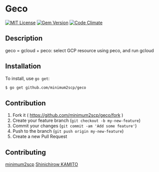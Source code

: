 # Geco

[![MIT License](http://img.shields.io/badge/license-MIT-blue.svg?style=flat)](LICENSE.txt)
[![Gem Version](https://badge.fury.io/rb/geco.svg)](http://badge.fury.io/rb/geco)
[![Code Climate](https://codeclimate.com/github/minimum2scp/geco/badges/gpa.svg)](https://codeclimate.com/github/minimum2scp/geco)

## Description
 
geco = gcloud + peco: select GCP resource using peco, and run gcloud

## Installation

To install, use `go get`:

```bash
$ go get github.com/minimum2scp/geco
```

## Contribution

1. Fork it ( https://github.com/minimum2scp/geco/fork )
2. Create your feature branch (`git checkout -b my-new-feature`)
3. Commit your changes (`git commit -am 'Add some feature'`)
4. Push to the branch (`git push origin my-new-feature`)
5. Create a new Pull Request

## Contributing

[minimum2scp](https://github.com/minimum2scp)
[Shinichirow KAMITO](https://github.com/kamito)
